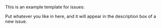 This is an example template for issues:

Put whatever you like in here, and it will appear in the description box of a new issue.
